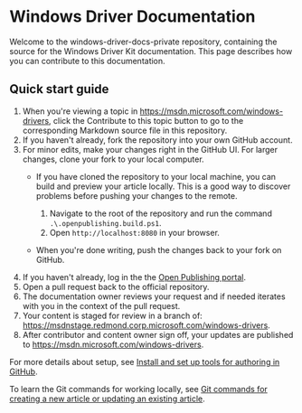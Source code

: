 # Windows Driver Documentation

Welcome to the windows-driver-docs-private repository, containing the source for the Windows Driver Kit documentation.  This page describes how you can contribute to this documentation. 

## Quick start guide

1.  When you're viewing a topic in https://msdn.microsoft.com/windows-drivers, click the Contribute to this topic button to go to the corresponding Markdown source file in this repository.
2.  If you haven't already, fork the repository into your own GitHub account.
3.  For minor edits, make your changes right in the GitHub UI.  For larger changes, clone your fork to your local computer.
    *  If you have cloned the repository to your local machine, you can build and preview your article locally.  This is a good way to discover problems before pushing your changes to the remote.
        1. Navigate to the root of the repository and run the command `.\.openpublishing.build.ps1`.
        2. Open `http://localhost:8080` in your browser.

    *  When you're done writing, push the changes back to your fork on GitHub.
4. If you haven't already, log in the the [Open Publishing portal](https://op-portal-prod.azurewebsites.net/#/containers/repository/repositories/All).  
5. Open a pull request back to the official repository.
6.  The documentation owner reviews your request and if needed iterates with you in the context of the pull request.
7.  Your content is staged for review in a branch of: https://msdnstage.redmond.corp.microsoft.com/windows-drivers.
8.  After contributor and content owner sign off, your updates are published to https://msdn.microsoft.com/windows-drivers.

For more details about setup, see [Install and set up tools for authoring in GitHub](./contributor-guide/tools-and-setup.md).

To learn the Git commands for working locally, see [Git commands for creating a new article or updating an existing article](./contributor-guide/git-commands-for-master.md).
